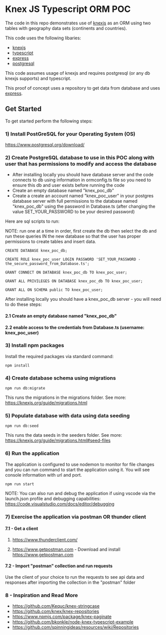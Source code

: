 # Knex JS Typescript ORM POC

The code in this repo demonstrates use of [knexjs](https://knexjs.org/) as an ORM using two tables with geography data sets (continents and countries).

This code uses the following libaries:

- [knexjs](https://knexjs.org/)
- [typescript](https://www.typescriptlang.org/)
- [express](https://expressjs.com/)
- [postgresql](https://www.postgresql.org/)

This code assumes usage of knexjs and requires postgresql (or any db knexjs supports) and typescript.

This proof of concept uses a repository to get data from database and uses [express](https://expressjs.com/).

## Get Started

To get started perform the following steps:

### 1) Install PostGreSQL for your Operating System (OS)

https://www.postgresql.org/download/

### 2) Create PostgreSQL database to use in this POC along with user that has permissions to modify and access the database

- After installing locally you should have database server and the code connects to db using information in ormconfig.ts file so you need to ensure this db and user exists before running the code
- Create an empty database named "knex_poc_db"
- Create a create an account named "knex_poc_user" in your postgres database server with full permissions to the database named "knex_poc_db" using the password in Database.ts (after changing the value SET_YOUR_PASSWORD to be your desired password)

Here are sql scripts to run:

NOTE: run one at a time in order, first create the db then select the db and run these queries IN the new database so that the user has proper permissions to create tables and insert data.

```
CREATE DATABASE knex_poc_db;

CREATE ROLE knex_poc_user LOGIN PASSWORD 'SET_YOUR_PASSWORD - the_secure_password_from_Database.ts';

GRANT CONNECT ON DATABASE knex_poc_db TO knex_poc_user;

GRANT ALL PRIVILEGES ON DATABASE knex_poc_db TO knex_poc_user;

GRANT ALL ON SCHEMA public TO knex_poc_user;
```


After installing locally you should have a knex_poc_db server - you will need to do these steps:
#### 2.1 Create an empty database named "knex_poc_db"

#### 2.2 enable access to the credentials from Database.ts (username: knex_poc_user)

### 3) Install npm packages

Install the required packages via standard command:

```npm install```

### 4) Create database schema using migrations

```npm run db:migrate```

This runs the migrations in the migrations folder. See more: https://knexjs.org/guide/migrations.html

### 5) Populate database with data using data seeding

```npm run db:seed```

This runs the data seeds in the seeders folder. See more: https://knexjs.org/guide/migrations.html#seed-files

### 6) Run the application

The application is configured to use nodemon to monitor for file changes and you can run command to start the application using it. You will see console information with url and port.

```npm run start```

NOTE: You can also run and debug the application if using vscode via the launch.json profile and debugging capabilities: https://code.visualstudio.com/docs/editor/debugging

### 7) Exercise the application via postman OR thunder client

#### 7.1 - Get a client

1) https://www.thunderclient.com/

2) https://www.getpostman.com - Download and install https://www.getpostman.com

#### 7.2 - Import "postman" collection and run requests

Use the client of your choice to run the requests to see api data and responses after importing the collection in the "postman" folder

### 8 - Inspiration and Read More

- https://github.com/Kequc/knex-stringcase
- https://github.com/knex/knex-repositories
- https://www.npmjs.com/package/knex-paginate
- https://github.com/bkonkle/node-knex-typescript-example
- https://github.com/spinningideas/resources/wiki/Repositories
````
